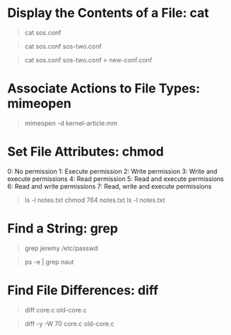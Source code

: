 # Display the Contents of a File: cat

> cat sos.conf

> cat sos.conf sos-two.conf

> cat sos.conf sos-two.conf > new-conf.conf

# Associate Actions to File Types: mimeopen

> mimeopen -d kernel-article.mm

# Set File Attributes: chmod

0: No permission
1: Execute permission
2: Write permission
3: Write and execute permissions
4: Read permission
5: Read and execute permissions
6: Read and write permissions
7: Read, write and execute permissions

> ls -l notes.txt
> chmod 764 notes.txt
> ls -l notes.txt

# Find a String: grep

> grep jeremy /etc/passwd

> ps -e | grep naut

# Find File Differences: diff

> diff core.c old-core.c

> diff -y -W 70 core.c old-core.c